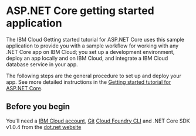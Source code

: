 # ASP.NET Core getting started application
The IBM Cloud Getting started tutorial for ASP.NET Core uses this sample application to provide you with a sample workflow for working with any .NET Core app on IBM Cloud; you set up a development environment, deploy an app locally and on IBM Cloud, and integrate a IBM Cloud database service in your app.


The following steps are the general procedure to set up and deploy your app. See more detailed instructions in the [Getting started tutorial for ASP.NET Core](https://cloud.ibm.com/docs/runtimes/dotnet?topic=Dotnet-getting_started#getting_started).


## Before you begin

You'll need a [IBM Cloud account](https://console.ng.bluemix.net/registration/), [Git](https://git-scm.com/downloads) [Cloud Foundry CLI](https://github.com/cloudfoundry/cli#downloads) and .NET Core SDK v1.0.4 from the [dot.net website](https://www.microsoft.com/net/download/core)
